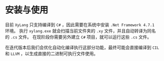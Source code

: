 # 安装与使用
目前 `XyLang` 只支持编译到 `C#` ，因此需要在系统中安装 `.Net Framework 4.7.1` 环境。
执行 `xylang.exe` 就会扫描当前文件夹的 `.xy` 文件，并且自动转译为同名的 `.cs` 文件。
在现阶段你需要另外建立 `C#` 项目，就可以运行这些 `.cs` 文件。

在迭代版本后我们会优化自动化编译执行这部分功能，最终可能会直接编译到 `CIL` 和 `LLVM` ，以生成直接的二进制可执行文件使用。